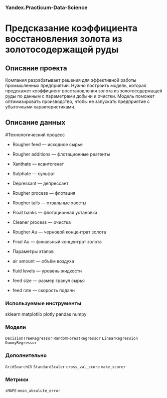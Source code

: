 ### Yandex.Practicum-Data-Science
# Предсказание коэффициента восстановления золота из золотосодержащей руды
## Описание проекта
Компания разрабатывает решения для эффективной работы промышленных предприятий. Нужно построить модель, которая предскажет коэффициент восстановления золота из золотосодержащей руды по данным с параметрами добычи и очистки. Модель поможет оптимизировать производство, чтобы не запускать предприятие с убыточными характеристиками.

## Описание данных
#Технологический процесс

* Rougher feed — исходное сырье
* Rougher additions — флотационные реагенты
* Xanthate — ксантогенат
* Sulphate — сульфат
* Depressant — депрессант
* Rougher process — флотация
* Rougher tails — отвальные хвосты
* Float banks — флотационная установка
* Cleaner process — очистка
* Rougher Au — черновой концентрат золота
* Final Au — финальный концентрат золота
* Параметры этапов

* air amount — объём воздуха
* fluid levels — уровень жидкости
* feed size — размер гранул сырья
* feed rate — скорость подачи
### Используемые инструменты
sklearn matplotlib plotly pandas numpy

### Модели
`DecisionTreeRegressor` `RandomForestRegressor` `LinearRegression` `DummyRegressor`

### Дополнительно
`GridSearchCV` `StandardScaler` `cross_val_score` `make_scorer`

### Метрики
`sMAPE` `mean_absolute_error`
